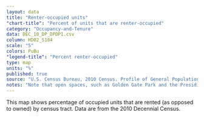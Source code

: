 ```yaml
---
layout: data
title: "Renter-occupied units"
"chart-title": "Percent of units that are renter-occupied"
category: "Occupancy-and-Tenure"
data: DEC_10_DP_DPDP1.csv
column: HD02_S184
scale: "5"
colors: PuBu
"legend-title": "Percent renter-occupied"
type: map
units: "%"
published: true
source: "U.S. Census Bureau, 2010 Census. Profile of General Population and Housing Characteristics."
notes: "Note that open spaces, such as Golden Gate Park and the Presidio, have very few units. "
---
```


This map shows percentage of occupied units that are rented (as opposed to owned) by census tract. Data are from the 2010 Decennial Census.